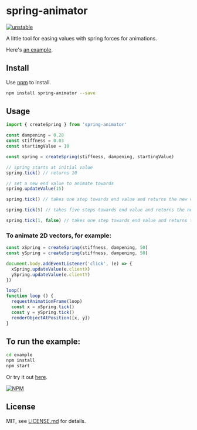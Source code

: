 # spring-animator

[![unstable](http://badges.github.io/stability-badges/dist/unstable.svg)](http://github.com/badges/stability-badges)

A little tool for easing values with spring forces for animations.

Here's [an example](https://rolyatmax.github.io/spring-animator/).

## Install

Use [npm](https://npmjs.com/) to install.

```sh
npm install spring-animator --save
```

## Usage

```js
import { createSpring } from 'spring-animator'

const dampening = 0.28
const stiffness = 0.03
const startingValue = 10

const spring = createSpring(stiffness, dampening, startingValue)

// spring starts at initial value
spring.tick() // returns 10

// set a new end value to animate towards
spring.updateValue(15)

spring.tick() // takes one step towards end value and returns the new value

spring.tick(5) // takes five steps towards end value and returns the new value

spring.tick(1, false) // takes one step towards end value and returns that value without updating the internal value - useful for calculating values for future steps
```

### To animate 2D vectors, for example:

```js
const xSpring = createSpring(stiffness, dampening, 50)
const ySpring = createSpring(stiffness, dampening, 50)

document.body.addEventListener('click', (e) => {
  xSpring.updateValue(e.clientX)
  ySpring.updateValue(e.clientY)
})

loop()
function loop () {
  requestAnimationFrame(loop)
  const x = xSpring.tick()
  const y = ySpring.tick()
  renderObjectAtPosition([x, y])
}
```

## To run the example:

```sh
cd example
npm install
npm start
```

Or try it out [here](https://rolyatmax.github.io/spring-animator/).

[![NPM](https://nodei.co/npm/spring-animator.png)](https://www.npmjs.com/package/spring-animator)

## License

MIT, see [LICENSE.md](http://github.com/rolyatmax/spring-animator/blob/master/LICENSE.md) for details.

